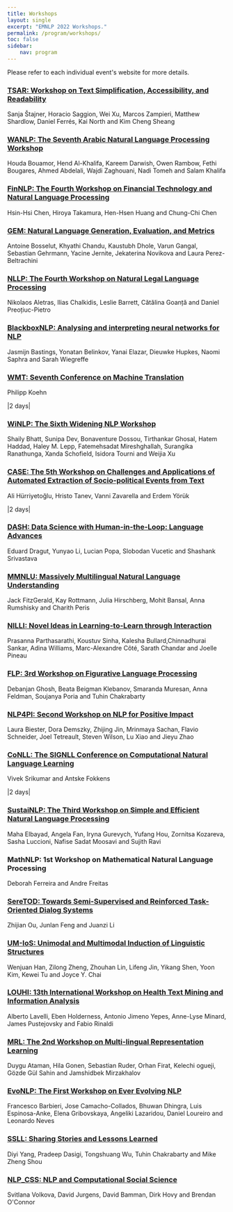 ```yaml
---
title: Workshops
layout: single
excerpt: "EMNLP 2022 Workshops."
permalink: /program/workshops/
toc: false
sidebar: 
    nav: program
---
```


<!-- Note that while the main conference time zone is Gulf Standard Time (UTC+4), workshop time zones vary. -->

Please refer to each individual event's website for more details.


### [TSAR: Workshop on Text Simplification, Accessibility, and Readability](https://www.taln.upf.edu/pages/tsar2022-ws/)
Sanja Štajner, Horacio Saggion, Wei Xu, Marcos Zampieri, Matthew Shardlow, Daniel Ferrés, Kai North and Kim Cheng Sheang

### [WANLP: The Seventh Arabic Natural Language Processing Workshop](https://sites.google.com/view/wanlp2022/)
Houda Bouamor, Hend Al-Khalifa, Kareem Darwish, Owen Rambow, Fethi Bougares, Ahmed Abdelali, Wajdi Zaghouani, Nadi Tomeh and Salam Khalifa

### [FinNLP: The Fourth Workshop on Financial Technology and Natural Language Processing](https://sites.google.com/nlg.csie.ntu.edu.tw/finnlp-2022-emnlp/)
Hsin-Hsi Chen, Hiroya Takamura, Hen-Hsen Huang and Chung-Chi Chen

### [GEM: Natural Language Generation, Evaluation, and Metrics](https://gem-benchmark.com/workshop)
Antoine Bosselut, Khyathi Chandu, Kaustubh Dhole, Varun Gangal, Sebastian Gehrmann, Yacine Jernite, Jekaterina Novikova and Laura Perez-Beltrachini

### [NLLP: The Fourth Workshop on Natural Legal Language Processing](https://nllpw.org/)
Nikolaos Aletras, Ilias Chalkidis, Leslie Barrett, Cătălina Goanță and Daniel Preoțiuc-Pietro

### [BlackboxNLP: Analysing and interpreting neural networks for NLP](https://blackboxnlp.github.io/)
Jasmijn Bastings, Yonatan Belinkov, Yanai Elazar, Dieuwke Hupkes, Naomi Saphra and Sarah Wiegreffe

### [WMT: Seventh Conference on Machine Translation](http://www.statmt.org/wmt22/)
Philipp Koehn

|2 days|

### [WiNLP: The Sixth Widening NLP Workshop](http://www.winlp.org/)
Shaily Bhatt, Sunipa Dev, Bonaventure Dossou, Tirthankar Ghosal, Hatem Haddad, Haley M. Lepp, Fatemehsadat Mireshghallah, Surangika Ranathunga, Xanda Schofield, Isidora Tourni and Weijia Xu

### [CASE: The 5th Workshop on Challenges and Applications of Automated Extraction of Socio-political Events from Text](https://emw.ku.edu.tr/case-2022/)
Ali Hürriyetoğlu, Hristo Tanev, Vanni Zavarella and Erdem Yörük

|2 days|

### [DASH: Data Science with Human-in-the-Loop: Language Advances](https://www.dashworkshops.org/emnlp2022)
Eduard Dragut, Yunyao Li, Lucian Popa, Slobodan Vucetic and Shashank Srivastava

### [MMNLU: Massively Multilingual Natural Language Understanding](https://mmnlu-22.github.io/)
Jack FitzGerald, Kay Rottmann, Julia Hirschberg, Mohit Bansal, Anna Rumshisky and Charith Peris

### [NILLI: Novel Ideas in Learning-to-Learn through Interaction](https://www.cs.mcgill.ca/~pparth2/nilli_workshop/)
Prasanna Parthasarathi, Koustuv Sinha, Kalesha Bullard,Chinnadhurai Sankar, Adina Williams, Marc-Alexandre Côté, Sarath Chandar and Joelle Pineau

### [FLP: 3rd Workshop on Figurative Language Processing](https://sites.google.com/view/figlang2022)
Debanjan Ghosh, Beata Beigman Klebanov, Smaranda Muresan, Anna Feldman, Soujanya Poria and Tuhin Chakrabarty

### [NLP4PI: Second Workshop on NLP for Positive Impact](https://sites.google.com/view/nlp4positiveimpact)
Laura Biester, Dora Demszky, Zhijing Jin, Mrinmaya Sachan, Flavio Schneider, Joel Tetreault, Steven Wilson, Lu Xiao and Jieyu Zhao

### [CoNLL: The SIGNLL Conference on Computational Natural Language Learning](https://conll.org/)
Vivek Srikumar and Antske Fokkens

|2 days|


### [SustaiNLP: The Third Workshop on Simple and Efficient Natural Language Processing](https://sites.google.com/view/sustainlp2022/home)
Maha Elbayad, Angela Fan, Iryna Gurevych, Yufang Hou, Zornitsa Kozareva, Sasha Luccioni, Nafise Sadat Moosavi and Sujith Ravi

### MathNLP: 1st Workshop on Mathematical Natural Language Processing
Deborah Ferreira and Andre Freitas

### [SereTOD: Towards Semi-Supervised and Reinforced Task-Oriented Dialog Systems](http://seretod.org/)
Zhijian Ou, Junlan Feng and Juanzi Li

### [UM-IoS: Unimodal and Multimodal Induction of Linguistic Structures](https://induction-of-structure.github.io/emnlp2022/)
Wenjuan Han, Zilong Zheng, Zhouhan Lin, Lifeng Jin, Yikang Shen, Yoon Kim, Kewei Tu and Joyce Y. Chai

### [LOUHI: 13th International Workshop on Health Text Mining and Information Analysis](https://louhi2022.fbk.eu/)
Alberto Lavelli, Eben Holderness, Antonio Jimeno Yepes, Anne-Lyse Minard, James Pustejovsky and Fabio Rinaldi

### [MRL: The 2nd Workshop on Multi-lingual Representation Learning](https://sigtyp.github.io/ws2022-mrl.html)
Duygu Ataman, Hila Gonen, Sebastian Ruder, Orhan Firat, Kelechi ogueji, Gözde Gül Sahin and Jamshidbek Mirzakhalov

### [EvoNLP: The First Workshop on Ever Evolving NLP](https://sites.google.com/view/evonlp/)
Francesco Barbieri, Jose Camacho-Collados, Bhuwan Dhingra, Luis Espinosa-Anke, Elena Gribovskaya, Angeliki Lazaridou, Daniel Loureiro and Leonardo Neves

### [SSLL: Sharing Stories and Lessons Learned](https://sites.google.com/view/ssll-nlp-workshop/home)
Diyi Yang, Pradeep Dasigi, Tongshuang Wu, Tuhin Chakrabarty and Mike Zheng Shou

### [NLP_CSS: NLP and Computational Social Science](https://sites.google.com/site/nlpandcss/)
Svitlana Volkova, David Jurgens, David Bamman, Dirk Hovy and Brendan O'Connor

